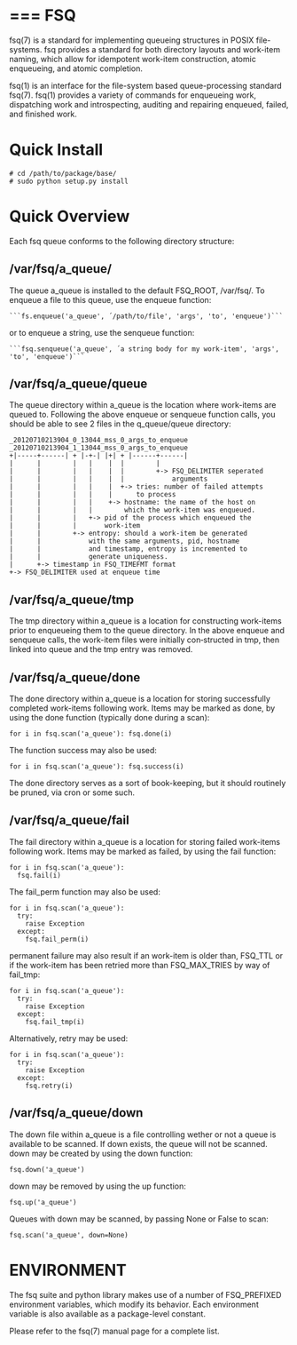 ===
FSQ
===

fsq(7) is a standard for implementing queueing structures in POSIX file-systems.  fsq provides a standard for both directory layouts and work-item naming, which allow for idempotent work-item construction, atomic enqueueing, and atomic completion.

fsq(1) is an interface for the file-system based queue-processing standard fsq(7).  fsq(1) provides a variety of commands for enqueueing work, dispatching work and introspecting, auditing and repairing enqueued, failed, and finished work.

Quick Install
=============

    # cd /path/to/package/base/
    # sudo python setup.py install

Quick Overview
==============

Each fsq queue conforms to the following directory structure:

/var/fsq/a_queue/
----------------

The  queue a_queue is installed to the default FSQ_ROOT, /var/fsq/.  To enqueue a file to this queue, use the enqueue function:

    ```fs.enqueue('a_queue', ´/path/to/file', 'args', 'to', 'enqueue')```

or to enqueue a string, use the senqueue function:

    ```fsq.senqueue('a_queue', ´a string body for my work-item', 'args', 'to', 'enqueue')```


/var/fsq/a_queue/queue
----------------------

The queue directory within a_queue is the location where work-items are queued to.  Following  the  above enqueue or senqueue function calls, you should be able to see 2 files in the q_queue/queue directory:

    _20120710213904_0_13044_mss_0_args_to_enqueue
    _20120710213904_1_13044_mss_0_args_to_enqueue
    +|-----+------| + |-+-| |+| + |------+------|
    |      |        |   |    |  |        |
    |      |        |   |    |  |        +-> FSQ_DELIMITER seperated
    |      |        |   |    |  |            arguments
    |      |        |   |    |  +-> tries: number of failed attempts
    |      |        |   |    |      to process
    |      |        |   |    +-> hostname: the name of the host on
    |      |        |   |        which the work-item was enqueued.
    |      |        |   +-> pid of the process which enqueued the
    |      |        |       work-item
    |      |        +-> entropy: should a work-item be generated
    |      |            with the same arguments, pid, hostname
    |      |            and timestamp, entropy is incremented to
    |      |            generate uniqueness.
    |      +-> timestamp in FSQ_TIMEFMT format
    +-> FSQ_DELIMITER used at enqueue time


/var/fsq/a_queue/tmp
--------------------

The tmp directory within a_queue is a location for constructing work-items prior to enqueueing them to the queue directory. In the above enqueue and senqueue calls, the work-item files were initially con‐structed in tmp, then linked into queue and the tmp entry was removed.


/var/fsq/a_queue/done
---------------------

The done directory within a_queue is a location for storing successfully completed work-items following work.  Items may be marked as done, by using the done function (typically done during a scan):

    for i in fsq.scan('a_queue'): fsq.done(i)

The function success may also be used:

    for i in fsq.scan('a_queue'): fsq.success(i)

The done directory serves as a sort of book-keeping, but it should routinely be pruned, via cron or some such.


/var/fsq/a_queue/fail
---------------------

The  fail  directory within a_queue is a location for storing failed work-items following work. Items may be marked as failed, by using the fail function:

    for i in fsq.scan('a_queue'):
      fsq.fail(i)

The fail_perm function may also be used:

    for i in fsq.scan('a_queue'):
      try:
        raise Exception
      except:
        fsq.fail_perm(i)

permanent failure may also result if an work-item is older than, FSQ_TTL or if the work-item has been retried more than FSQ_MAX_TRIES by way of fail_tmp:

    for i in fsq.scan('a_queue'):
      try:
        raise Exception
      except:
        fsq.fail_tmp(i)

Alternatively, retry may be used:

    for i in fsq.scan('a_queue'):
      try:
        raise Exception
      except:
        fsq.retry(i)


/var/fsq/a_queue/down
---------------------

The down file within a_queue is a file controlling wether or not a queue is available to be scanned. If down exists, the queue will not be scanned.  down may be created by using the down function:

    fsq.down('a_queue')

down may be removed by using the up function:

    fsq.up('a_queue')

Queues with down may be scanned, by passing None or False to scan:

    fsq.scan('a_queue', down=None)


ENVIRONMENT
===========

The fsq suite and python library makes use of a number of FSQ_PREFIXED environment variables, which  modify its behavior.  Each environment variable is also available as a package-level constant.

Please refer to the fsq(7) manual page for a complete list.

